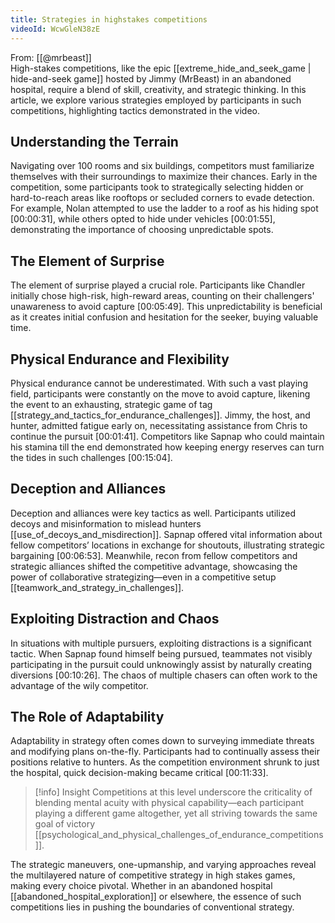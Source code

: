```yaml
---
title: Strategies in highstakes competitions
videoId: WcwGleN38zE
---
```


From: [[@mrbeast]] <br/> 
High-stakes competitions, like the epic [[extreme_hide_and_seek_game | hide-and-seek game]] hosted by Jimmy (MrBeast) in an abandoned hospital, require a blend of skill, creativity, and strategic thinking. In this article, we explore various strategies employed by participants in such competitions, highlighting tactics demonstrated in the video.

## Understanding the Terrain

Navigating over 100 rooms and six buildings, competitors must familiarize themselves with their surroundings to maximize their chances. Early in the competition, some participants took to strategically selecting hidden or hard-to-reach areas like rooftops or secluded corners to evade detection. For example, Nolan attempted to use the ladder to a roof as his hiding spot [<a class="yt-timestamp" data-t="00:00:31">00:00:31</a>], while others opted to hide under vehicles [<a class="yt-timestamp" data-t="00:01:55">00:01:55</a>], demonstrating the importance of choosing unpredictable spots.

## The Element of Surprise

The element of surprise played a crucial role. Participants like Chandler initially chose high-risk, high-reward areas, counting on their challengers' unawareness to avoid capture [<a class="yt-timestamp" data-t="00:05:49">00:05:49</a>]. This unpredictability is beneficial as it creates initial confusion and hesitation for the seeker, buying valuable time.

## Physical Endurance and Flexibility

Physical endurance cannot be underestimated. With such a vast playing field, participants were constantly on the move to avoid capture, likening the event to an exhausting, strategic game of tag [[strategy_and_tactics_for_endurance_challenges]]. Jimmy, the host, and hunter, admitted fatigue early on, necessitating assistance from Chris to continue the pursuit [<a class="yt-timestamp" data-t="00:01:41">00:01:41</a>]. Competitors like Sapnap who could maintain his stamina till the end demonstrated how keeping energy reserves can turn the tides in such challenges [<a class="yt-timestamp" data-t="00:15:04">00:15:04</a>].

## Deception and Alliances

Deception and alliances were key tactics as well. Participants utilized decoys and misinformation to mislead hunters [[use_of_decoys_and_misdirection]]. Sapnap offered vital information about fellow competitors’ locations in exchange for shoutouts, illustrating strategic bargaining [<a class="yt-timestamp" data-t="00:06:53">00:06:53</a>]. Meanwhile, recon from fellow competitors and strategic alliances shifted the competitive advantage, showcasing the power of collaborative strategizing—even in a competitive setup [[teamwork_and_strategy_in_challenges]].

## Exploiting Distraction and Chaos

In situations with multiple pursuers, exploiting distractions is a significant tactic. When Sapnap found himself being pursued, teammates not visibly participating in the pursuit could unknowingly assist by naturally creating diversions [<a class="yt-timestamp" data-t="00:10:26">00:10:26</a>]. The chaos of multiple chasers can often work to the advantage of the wily competitor.

## The Role of Adaptability

Adaptability in strategy often comes down to surveying immediate threats and modifying plans on-the-fly. Participants had to continually assess their positions relative to hunters. As the competition environment shrunk to just the hospital, quick decision-making became critical [<a class="yt-timestamp" data-t="00:11:33">00:11:33</a>].

> [!info] Insight
> Competitions at this level underscore the criticality of blending mental acuity with physical capability—each participant playing a different game altogether, yet all striving towards the same goal of victory [[psychological_and_physical_challenges_of_endurance_competitions]].

The strategic maneuvers, one-upmanship, and varying approaches reveal the multilayered nature of competitive strategy in high stakes games, making every choice pivotal. Whether in an abandoned hospital [[abandoned_hospital_exploration]] or elsewhere, the essence of such competitions lies in pushing the boundaries of conventional strategy.